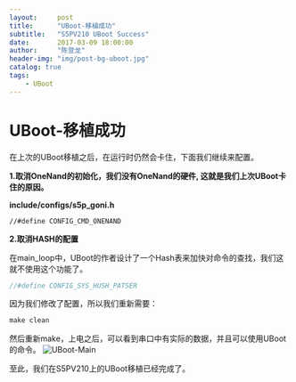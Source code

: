 ```yaml
---
layout:     post
title:      "UBoot-移植成功"
subtitle:   "S5PV210 UBoot Success"
date:       2017-03-09 18:00:00
author:     "陈登龙"
header-img: "img/post-bg-uboot.jpg"
catalog: true
tags:
    - UBoot
---
```



# UBoot-移植成功


在上次的UBoot移植之后，在运行时仍然会卡住，下面我们继续来配置。

**1.取消OneNand的初始化，我们没有OneNand的硬件, 这就是我们上次UBoot卡住的原因。**

**include/configs/s5p_goni.h**
``` 
//#define CONFIG_CMD_ONENAND
```

**2.取消HASH的配置** 

在main_loop中，UBoot的作者设计了一个Hash表来加快对命令的查找，我们这就不使用这个功能了。
	
``` c
//#define CONFIG_SYS_HUSH_PATSER
```

因为我们修改了配置，所以我们重新需要：

``` makefile
make clean
```

然后重新make，上电之后，可以看到串口中有实际的数据，并且可以使用UBoot的命令。
![UBoot-Main][1]


至此，我们在S5PV210上的UBoot移植已经完成了。

  [1]: https://cheng-zhi.github.io/img/UBoot/post-2017-03-09-UbootMain.png
